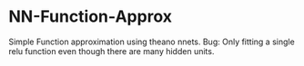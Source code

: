 # NN-Function-Approx
Simple Function approximation using theano nnets. Bug: Only fitting a single relu function even though there are many hidden units.
